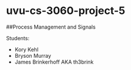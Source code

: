 uvu-cs-3060-project-5
=====================

##Process Management and Signals

Students:
* Kory Kehl
* Bryson Murray
* James Brinkerhoff AKA th3brink